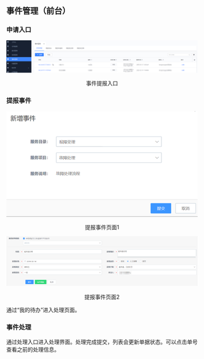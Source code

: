 ## 事件管理（前台）

### 申请入口

![](../../media/ef538a6bfd22cf4ca97e1a60799b164b.png)

<center>事件提报入口</center>

### 提报事件

![](../../media/550d161ccf64050f024bd2dd31a72097.png)

<center>提报事件页面1</center>

![](../../media/d28e8be3f94195c18609bd1ddec4af09.png)

<center>提报事件页面2</center>

通过“我的待办”进入处理页面。

### 事件处理

通过处理入口进入处理界面。处理完成提交，列表会更新单据状态。可以点击单号查看之前的处理信息。
